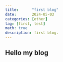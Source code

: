 ```yaml
---
title:      "first blog"
date:       2024-05-03
categories: [other]
tag: [first, test]
math: true
description: first blog.
---
```

## Hello my blog
